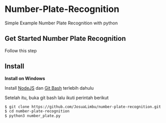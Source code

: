 # Number-Plate-Recognition
Simple Example Number Plate Recognition with python
## Get Started Number Plate Recognition
Follow this step
## Install
**Install on Windows**

Install [NodeJS](https://nodejs.org/en/download/) dan [Git Bash](https://git-scm.com/downloads) terlebih dahulu

Setelah itu, buka git bash lalu ikuti perintah berikut

```bash
$ git clone https://github.com/JosuaLimbu/number-plate-recognition.git
$ cd number-plate-recognition
$ python3 number_plate.py
```


